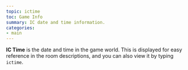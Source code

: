 ```yaml
---
topic: ictime
toc: Game Info
summary: IC date and time information.
categories:
- main
---
```

**IC Time** is the date and time in the game world.  This is displayed for easy reference in the room descriptions, and you can also view it by typing `ictime`.

